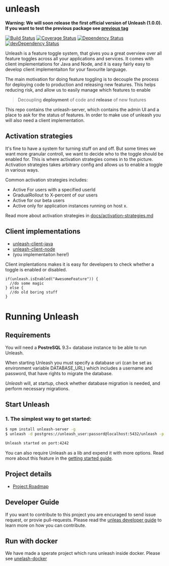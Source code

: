 # unleash

__Warning: We will soon release the first official version of Unleash (1.0.0). If you want to test the previous package see [previous tag](https://github.com/unleash/unleash/tree/v1.0.0-alpha.2)__ 

[![Build Status](https://travis-ci.org/Unleash/unleash.svg?branch=master)](https://travis-ci.org/Unleash/unleash)
[![Coverage Status](https://coveralls.io/repos/github/Unleash/unleash/badge.svg?branch=master)](https://coveralls.io/github/Unleash/unleash?branch=master)
[![Dependency Status](https://david-dm.org/Unleash/unleash.svg)](https://david-dm.org/Unleash/unleash)
[![devDependency Status](https://david-dm.org/Unleash/unleash/dev-status.svg)](https://david-dm.org/Unleash/unleash#info=devD)


Unleash is a feature toggle system, that gives you a great overview over all feature toggles across 
all your applications and services. It comes with client implementations for Java and Node, and it is 
easy fairly easy to develop client implementaiton for your favourite language. 

The main motivation for doing feature toggling is to decouple the process for deploying code to production 
and releasing new features. This helps reducing risk, and allow us to easily manage which features to enable

> Decoupling  **deployment** of code  and  **release** of new features


This repo contains the unleash-server, which contains the admin UI and a place to ask for the status of features. 
In order to make use of unleash you will also need a client implementation.

## Activation strategies
It's fine to have a system for turning stuff on and off. But some times we want more granular controll, 
we want to decide who to the toggle should be enabled for. This is where activation strategies comes in to 
the picture. Activation strategies takes arbitrary config and allows us to enable a toggle in various ways.

Common activation strategies includes:
- Active For users with a specified userId
- GradualRollout to X-percent of our users
- Active for our beta users
- Active only for application instances running on host x. 

Read more about activation strategies in [docs/activation-strategies.md](./docs/activation-strategies.md)

## Client implementations
- [unleash-client-java](https://github.com/unleash/unleash-client-java)
- [unleash-client-node](https://github.com/unleash/unleash-client-node)
- (you implementaiton here!)

Client implentations makes it is easy for developers to check whether a toggle is enabled or disabled. 

```
if(unleash.isEnabled("AwesomeFeature")) {
  //do some magic
} else {
  //do old boring stuff
}
```


# Running Unleash 

## Requirements

You will need a __PostreSQL__ 9.3+ database instance to be able to run Unleash.

When starting Unleash you must specify a database uri (can be set as environment variable DATABASE_URL) 
which includes a username and password,  that have rights to migrate the database.

_Unleash_ will, at startup, check whether database migration is needed, and perform necessary migrations.

## Start Unleash 
### 1. The simplest way to get started:

```bash
$ npm install unleash-server -g
$ unleash -d postgres://unleash_user:passord@localhost:5432/unleash -p 4242

Unleash started on port:4242
```

You can also require Unleash as a lib and expend it with more options. Read more about this feature in the [getting started guide](./docs/getting-started.md). 

## Project details
- [Project Roadmap](https://github.com/unleash/unleash/wiki/Roadmap)

## Developer Guide
If you want to contribute to this project you are encuraged to send issue request, or provie pull-requests. 
Please read the [unleas developer guide](./docs/developer-guide.md) to learn more on how you can contribute. 

## Run with docker
We have made a sperate project which runs unleash inside docker. Please see [unelash-docker](https://github.com/Unleash/unleash-docker)
